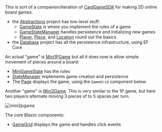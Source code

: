 This is sort of a companion/iteration of [CardGameSDK](https://github.com/adamfoneil/CardGameSDK) for making 2D online board games.
- the [Abstractions](https://github.com/adamfoneil/BoardGameSDK/tree/master/Abstractions) project has low-level stuff:
  - [GameState](https://github.com/adamfoneil/BoardGameSDK/blob/master/Abstractions/GameState.cs) is where you implement the rules of a game
  - [GameStateManager](https://github.com/adamfoneil/BoardGameSDK/blob/master/Abstractions/GameStateManager.cs) handles persistence and initializing new games
  - [Player](https://github.com/adamfoneil/BoardGameSDK/blob/master/Abstractions/Player.cs), [Piece](https://github.com/adamfoneil/BoardGameSDK/blob/master/Abstractions/Piece.cs), and [Location](https://github.com/adamfoneil/BoardGameSDK/blob/master/Abstractions/Location.cs) round out the basics
- the [Database](https://github.com/adamfoneil/BoardGameSDK/tree/master/Database) project has all the persistence infrastructure, using EF Core

An actual "game" is [Mini1PGame](https://github.com/adamfoneil/BoardGameSDK/tree/master/BlazorApp/Components/Games/Mini1PGame) but all it does now is allow simple movement of pieces around a board:
- [MiniGameState](https://github.com/adamfoneil/BoardGameSDK/blob/master/BlazorApp/Components/Games/Mini1PGame/MiniGameState.cs) has the rules
- [StateManager](https://github.com/adamfoneil/BoardGameSDK/blob/master/BlazorApp/Components/Games/Mini1PGame/StateManager.cs) implements game creation and persistence
- The [Page](https://github.com/adamfoneil/BoardGameSDK/blob/master/BlazorApp/Components/Games/Mini1PGame/Page.razor) displays the game, using the `GameGrid` component below

Another "game" is [Mini2Game](https://github.com/adamfoneil/BoardGameSDK/tree/master/BlazorApp/Components/Games/Mini2PGame). This is very similar to the 1P game, but here two players alternate moving 3 pieces of to 5 spaces per turn.

![mini2pgame](https://github.com/user-attachments/assets/790f5309-02bf-403c-bb3c-a4c8a98bb344)

The core Blazor components:
- [GameGrid](https://github.com/adamfoneil/BoardGameSDK/blob/master/BlazorApp/Components/GameGrid.razor) displays the game and handles click events


